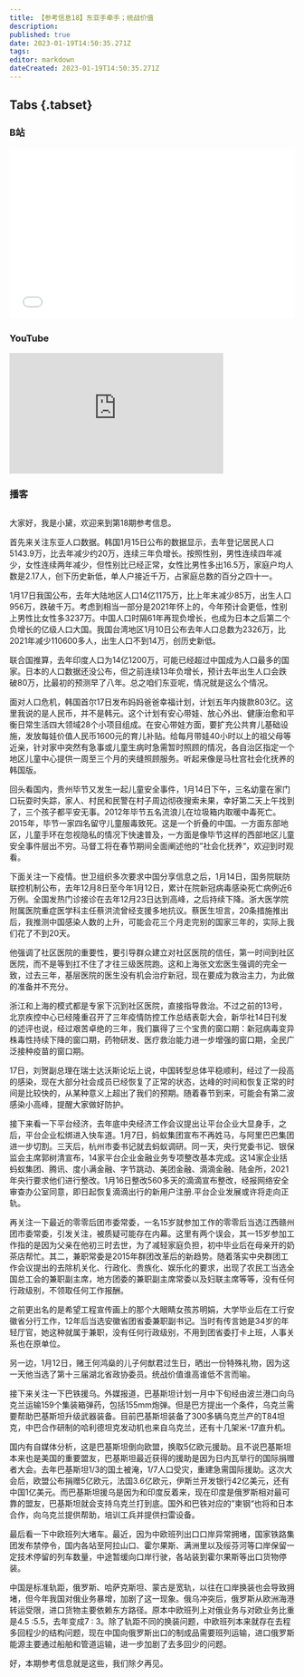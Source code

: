 ```yaml
---
title: 【参考信息18】东亚手牵手；统战价值
description: 
published: true
date: 2023-01-19T14:50:35.271Z
tags: 
editor: markdown
dateCreated: 2023-01-19T14:50:35.271Z
---
```


## Tabs {.tabset}
### B站
<div style="position: relative; padding: 30% 45%;">
<iframe style="position: absolute; width: 100%; height: 100%; left: 0; top: 0;" src="//player.bilibili.com/player.html?&bvid=BV1wd4y157dj&page=1&as_wide=1&high_quality=1&danmaku=1" scrolling="no" border="0" frameborder="no" framespacing="0" allowfullscreen="true"></iframe>
</div>

### YouTube
<div style="position: relative; padding-bottom: calc(56.25% * 0.75); /* 16:9 */ width: 75%; height: 0;">
<iframe style="position: absolute; top: 0; left: 0; width: 100%; height: 100%;" src="https://www.youtube-nocookie.com/embed/v_376kRDrzg" title="YouTube video player" frameborder="0" allow="accelerometer; autoplay; clipboard-write; encrypted-media; gyroscope; picture-in-picture" allowfullscreen></iframe>
</div>
  
### 播客
<div class="podcast-player"></div>

## 

大家好，我是小黛，欢迎来到第18期参考信息。

首先来关注东亚人口数据。韩国1月15日公布的数据显示，去年登记居民人口5143.9万，比去年减少约20万，连续三年负增长。按照性别，男性连续四年减少，女性连续两年减少，但性别比已经正常，女性比男性多出16.5万，家庭户均人数是2.17人，创下历史新低，单人户接近千万，占家庭总数的百分之四十一。

1月17日我国公布，去年大陆地区人口14亿1175万，比上年末减少85万，出生人口956万，跌破千万。考虑到相当一部分是2021年怀上的，今年预计会更低，性别上男性比女性多3237万。中国人口时隔61年再现负增长，也成为日本之后第二个负增长的亿级人口大国。我国台湾地区1月10日公布去年人口总数为2326万，比2021年减少110600多人，出生人口不到14万，创历史新低。

联合国推算，去年印度人口为14亿1200万，可能已经超过中国成为人口最多的国家。日本的人口数据还没公布，但之前连续13年负增长，预计去年出生人口会跌破80万，比最初的预测早了八年。总之咱们东亚呢，情况就是这么个情况。

面对人口危机，韩国首尔17日发布妈妈爸爸幸福计划，计划五年内拨款803亿。这里我说的是人民币，并不是韩元。这个计划有安心带娃、放心外出、健康治愈和平衡日常生活四大领域28个小项目组成。在安心带娃方面，要扩充公共育儿基础设施，发放每娃价值人民币1600元的育儿补贴。给每月带娃40小时以上的祖父母等近亲，针对家中突然有急事或儿童生病时急需暂时照顾的情况，各自治区指定一个地区儿童中心提供一周至三个月的夹缝照顾服务。听起来像是马杜宫社会化抚养的韩国版。

回头看国内，贵州毕节又发生一起儿童安全事件，1月14日下午，三名幼童在家门口玩耍时失踪，家人、村民和民警在村子周边彻夜搜索未果，幸好第二天上午找到了，三个孩子都平安无事。2012年毕节五名流浪儿在垃圾箱内取暖中毒死亡。2015年，毕节一家四名留守儿童服毒致死。这是一个折叠的中国。一方面东部地区，儿童手环在忽视隐私的情况下快速普及，一方面是像毕节这样的西部地区儿童安全事件层出不穷。马督工将在春节期间全面阐述他的”社会化抚养“，欢迎到时观看。

下面关注一下疫情。世卫组织多次要求中国分享信息之后，1月14日，国务院联防联控机制公布，去年12月8日至今年1月12日，累计在院新冠病毒感染死亡病例近6万例。全国发热门诊接诊在去年12月23日达到高峰，之后持续下降。浙大医学院附属医院重症医学科主任蔡洪流曾经支援多地抗议。蔡医生坦言，20条措施推出后，我推测中国感染人数的上升，可能会花三个月走完别的国家三年的，实际上我们花了不到20天。

他强调了社区医院的重要性，要引导群众建立对社区医院的信任，第一时间到社区医院，而不是等到扛不住了才往三级医院跑。这和上海张文宏医生强调的完全一致，过去三年，基层医院的医生没有机会治疗新冠，现在要成为救治主力，为此做的准备并不充分。

浙江和上海的模式都是专家下沉到社区医院，直接指导救治。不过之前的13号，北京疾控中心已经隆重召开了三年疫情防控工作总结表彰大会，新华社14日刊发的述评也说，经过艰苦卓绝的三年，我们赢得了三个宝贵的窗口期：新冠病毒变异株毒性持续下降的窗口期，药物研发、医疗救治能力进一步增强的窗口期，全民广泛接种疫苗的窗口期。

17日，刘贺副总理在瑞士达沃斯论坛上说，中国转型总体平稳顺利，经过了一段高的感染，现在大部分社会成员已经恢复了正常的状态，达峰的时间和恢复正常的时间是比较快的，从某种意义上超出了我们的预期。随着春节到来，可能会有第二波感染小高峰，提醒大家做好防护。

接下来看一下平台经济，去年底中央经济工作会议提出让平台企业大显身手，之后，平台企业松绑进入快车道。1月7日，蚂蚁集团宣布不再姓马，与阿里巴巴集团进一步切割。三天后，杭州市委书记就去蚂蚁调研。同一天，央行党委书记、银保监会主席郭树清宣布，14家平台企业金融业务专项整改基本完成。这14家企业括蚂蚁集团、腾讯、度小满金融、字节跳动、美团金融、滴滴金融、陆金所，2021年央行要求他们进行整改。1月16日整改560多天的滴滴宣布整改，经报网络安全审查办公室同意，即日起恢复滴滴出行的新用户注册.平台企业发展或许将走向正轨。

再关注一下最近的零零后团市委常委，一名15岁就参加工作的零零后当选江西赣州团市委常委，引发关注，被质疑可能存在内幕。这里有两个误会，其一15岁参加工作指的是因为父亲在他初三时去世，为了减轻家庭负担，初中毕业后在母亲开的奶茶店帮忙。其二，兼职常委是2015年群团改革后的新趋势。随着落实中央群团工作会议提出的去除机关化、行政化、贵族化、娱乐化的要求，出现了农民工当选全国总工会的兼职副主席，地方团委的兼职副主席常委以及妇联主席等等，没有任何行政级别，不领取任何工作报酬。

之前更出名的是希望工程宣传画上的那个大眼睛女孩苏明娟，大学毕业后在工行安徽省分行工作，12年后当选安徽省团省委兼职副书记。当时有传言她是34岁的年轻厅官，她这种就属于兼职，没有任何行政级别，不用到团省委打卡上班，人事关系也在原单位。

另一边，1月12日，赌王何鸿燊的儿子何猷君过生日，晒出一份特殊礼物，因为这一天他当选了第十三届湖北省政协委员。统战价值谁高谁低不言而喻。

接下来关注一下巴铁援乌。外媒报道，巴基斯坦计划一月中下旬经由波兰港口向乌克兰运输159个集装箱弹药，包括155mm炮弹。但是巴方提出一个条件，乌克兰需要帮助巴基斯坦升级武器装备。目前巴基斯坦装备了300多辆乌克兰产的T84坦克，中巴合作研制的哈利德坦克发动机也来自乌克兰，还有十几架米-17直升机。

国内有自媒体分析，这是巴基斯坦倒向欧盟，换取5亿欧元援助。且不说巴基斯坦本来也是美国的重要盟友，巴基斯坦最近获得的援助是因为日内瓦举行的国际捐赠者大会。去年巴基斯坦1/3的国土被淹，1/7人口受灾，重建急需国际援助。这次大会后，欧盟公布捐赠5亿欧元，法国3.6亿欧元，伊斯兰开发银行42亿美元，还有中国1亿美元。而巴基斯坦援乌是因为和印度反着来，现在印度是俄罗斯相对最可靠的盟友，巴基斯坦就会支持乌克兰打到底。国外和巴铁对应的”柬钢“也将和日本合作，向乌克兰提供帮助，培训工兵并提供扫雷设备。

最后看一下中欧班列大堵车。最近，因为中欧班列出口口岸异常拥堵，国家铁路集团发布禁停令，国内各站至阿拉山口、霍尔果斯、满洲里以及绥芬河等口岸保留一定技术停留的列车数量，中途暂缓向口岸行驶，各站装到霍尔果斯等出口货物停装。

中国是标准轨距，俄罗斯、哈萨克斯坦、蒙古是宽轨，以往在口岸换装也会导致拥堵，但今年我国对俄业务暴增，加剧了这一现象。俄乌冲突后，俄罗斯从欧洲海港转运受限，进口货物主要依赖东方路径。原本中欧班列上对俄业务与对欧业务比重是4.5 :5.5，去年变成7 : 3。除了轨距不同的换装问题，中欧班列本来就存在去程多回程少的结构问题，现在中国向俄罗斯出口的制成品需要班列运输，进口俄罗斯能源主要通过船舶和管道运输，进一步加剧了去多回少的问题。

好，本期参考信息就是这些，我们除夕再见。
